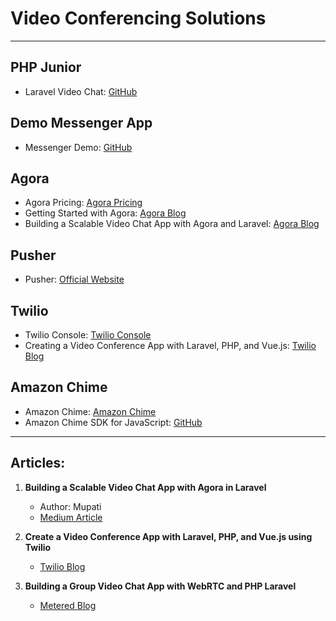 
# Video Conferencing Solutions
---
## PHP Junior
- Laravel Video Chat: [GitHub](https://github.com/PHPJunior/laravel-video-chat?ref=madewithlaravel.com)

## Demo Messenger App
- Messenger Demo: [GitHub](https://github.com/RTippin/messenger-demo)

## Agora
- Agora Pricing: [Agora Pricing](https://www.agora.io/en/pricing/)
- Getting Started with Agora: [Agora Blog](https://www.agora.io/en/blog/how-to-get-started-with-agora/)
- Building a Scalable Video Chat App with Agora and Laravel: [Agora Blog](https://www.agora.io/en/blog/build-a-scalable-video-chat-app-with-agora-laravel/)

## Pusher
- Pusher: [Official Website](https://pusher.com/)

## Twilio
- Twilio Console: [Twilio Console](https://www.twilio.com/console)
- Creating a Video Conference App with Laravel, PHP, and Vue.js: [Twilio Blog](https://www.twilio.com/blog/create-video-conference-app-laravel-php-vue-js)

## Amazon Chime
- Amazon Chime: [Amazon Chime](https://aws.amazon.com/pm/chime/)
- Amazon Chime SDK for JavaScript: [GitHub](https://github.com/aws/amazon-chime-sdk-js#readme)

---

## Articles:
1. **Building a Scalable Video Chat App with Agora in Laravel**
   - Author: Mupati
   - [Medium Article](https://mupati.medium.com/build-a-scalable-video-chat-app-with-agora-in-laravel-29e73c97f9b0)

2. **Create a Video Conference App with Laravel, PHP, and Vue.js using Twilio**
   - [Twilio Blog](https://www.twilio.com/blog/create-video-conference-app-laravel-php-vue-js)

3. **Building a Group Video Chat App with WebRTC and PHP Laravel**
   - [Metered Blog](https://www.metered.ca/blog/building-a-group-video-chat-app-with-webrtc-and-php-laravel/)
